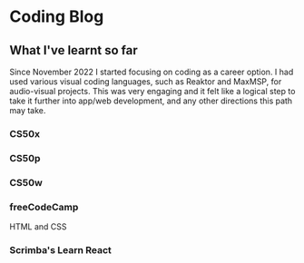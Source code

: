 # Coding Blog

## What I've learnt so far

Since November 2022 I started focusing on coding as a career option. I had used various visual coding languages, such as Reaktor and MaxMSP, for audio-visual projects. This was very engaging and it felt like a logical step to take it further into app/web development, and any other directions this path may take.

### CS50x

### CS50p

### CS50w

### freeCodeCamp

HTML and CSS

### Scrimba's Learn React


